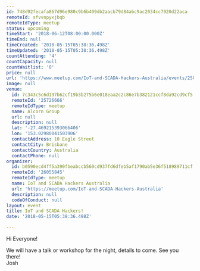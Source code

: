 ```yaml
---
id: 748d92fecafa867d96e980c9b6b409db2aacb79d84abc9ac2034cc7920d22aca
remoteId: sfvvnpyxjbqb
remoteIdType: meetup
status: upcoming
timeStart: '2018-06-12T08:00:00.000Z'
timeEnd: null
timeCreated: '2018-05-15T05:38:36.498Z'
timeUpdated: '2018-05-15T05:38:36.498Z'
countAttending: '4'
countCapacity: null
countWaitlist: '0'
price: null
url: 'https://www.meetup.com/IoT-and-SCADA-Hackers-Australia/events/250647458/'
image: null
venue:
  id: 7c343c5c6d197b62cf19b3b275b6e018eaa2c2c86e7b382121ccf8da92cd9cf5
  remoteId: '25726666'
  remoteIdType: meetup
  name: Alcorn Group
  url: null
  description: null
  lat: '-27.469215393066406'
  lon: '153.02980041503906'
  contactAddress: 10 Eagle Street
  contactCity: Brisbane
  contactCountry: Australia
  contactPhone: null
organizer:
  id: b0590ecd4ff5a390fbeabccb560cd937fd6dfeb5af1790ab5e36f518989711cf
  remoteId: '26055845'
  remoteIdType: meetup
  name: IoT and SCADA Hackers Australia
  url: 'https://meetup.com/IoT-and-SCADA-Hackers-Australia'
  description: null
  codeOfConduct: null
layout: event
title: IoT and SCADA Hackers!
date: '2018-05-15T05:38:36.498Z'

---
```

<p>Hi Everyone!</p> <p>We will have a talk or workshop for the night, details to come. See you there!<br/>Josh</p>
